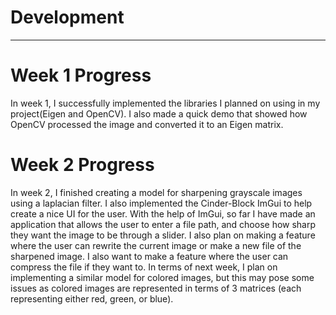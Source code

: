 # Development

---

# Week 1 Progress
In week 1, I successfully implemented the libraries I planned on using in my project(Eigen and OpenCV). I also made a quick demo that showed how OpenCV processed the image and converted it to an Eigen matrix. 

# Week 2 Progress
In week 2, I finished creating a model for sharpening grayscale images using a laplacian filter. I also implemented the Cinder-Block ImGui to help create a nice UI for the user. With the help of ImGui, so far I have made an application that allows the user to enter a file path, and choose how sharp they want the image to be through a slider. I also plan on making a feature where the user can rewrite the current image or make a new file of the sharpened image. I also want to make a feature where the user can compress the file if they want to. In terms of next week, I plan on implementing a similar model for colored images, but this may pose some issues as colored images are represented in terms of 3 matrices (each representing either red, green, or blue).

